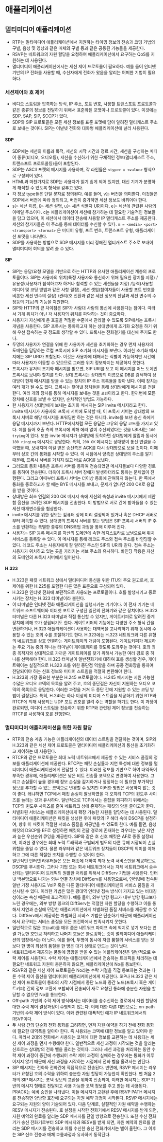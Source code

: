 # 애플리케이션

## 멀티미디어 애플리케이션
- RTP는 멀티미디어 애플리케이션에서 지원하는 타이밍 정보의 전송과 코딩 기법의 구별, 음성 및 영상과 같은 매체의 구별 등과 같은 공통된 기능들을 제공한다.
- RSVP는 네트워크의 자원 할당을 요청하여 애플리케이션에서 요구하는 QoS를 지원하는 데 사용된다.
- 멀티미디어 애플리케이션에서는 세션 제어 프로토콜이 필요하다. 예를 들어 인터넷 기반의 IP 전화를 사용할 때, 수신자에게 전화가 왔음을 알리는 어떠한 기법이 필요하다.

### 세션제어와 호 제어
- 비디오 스트림을 압축하는 방식, IP 주소, 포트 번호, 사용할 트랜스포트 프로토콜과 같은 종류의 정보를 전달하기 위해서 표준화된 포맷이나 프로토콜이 있다. 이것에는 SDP, SAP, SIP, SCCP가 있다.
- SDP와 SIP 프로토콜은 모든 세션 정보를 표준 포멧에 담아 알려진 멀티캐스트 주소로 보내는 것이다. SIP는 이넡넷 전화와 대화형 애플리케이션에 널리 사용된다.

#### SDP
- SDP에는 세션의 이름과 목적, 세션의 시작 시간과 정료 시간, 세션을 구성하는 미디어 종류(비디오, 오디오등), 세션을 수신하기 위한 구체적인 정보(멀티캐스트 주소, 트랜스포트 프로토콜등)들이 포함된다.
- SDP는 ASCII 포캣의 메시지를 사용하며, 각 라인들은 `<type> = <value>` 형식으로 구성되어 있다.
- HTML과 마찬가지로 SDP는 사용자가 읽기 쉽게 되어 있지만, 대신 기계가 분명하게 해석할 수 있도록 형식을 갖추고 있다.
- 각 정보 type들은 단일 문자로 정의된다. 예를 들어, v는 버전을 의미한다. 이것들은 SDP에서 버전에 따라 정의되고, 버전이 증가하면 세션 정보도 바뀌어야 한다.
- s는 세션 이름, i는 세션 설명, u는 세션 식별자 URI이다. e는 세션에 관련된 사람의 이메일 주소이다. c는 애플리케이션이 세션에 참가하는 데 필요한 기술적인 정보들을 담고 있으며, 이 세션에서 데이터 전송에 사용할 IP 멀티캐스트 주소를 제공한다. 세션의 참가자들은 이 주소를 통해 데이터를 수신할 수 있다. `m = <media> <port> <transport> <format>` 은 미디어 유형, 포트 번호, 트랜스포트 유형, 애플리케이션 포맷을 나타낸다.
- SDP를 사용하는 방법으로 SDP 메시지를 미리 정해진 멀티캐스트 주소로 보내어 멀티미디어 회의를 알려 줄 수 있다.

#### SIP
- SIP는 응답/요청 모델을 기반으로 하는 HTTP와 유사한 애플리케이션 계층의 프로토콜이다. SIP는 사용자의 위치(특정 사용자와 통신하기 위해 필요한 장치를 지정) /유용성(사용자가 참석하고자 하거나 참석할 수 있는 세션들을 지정) /능력(사용할 미디어 및 코딩 방법과 같은 사항 결정), 세션 셋업(참여자들이 사용할 포트 번호를 비롯한 세션 변수의 설정) /관리(호 전환과 같은 세션 정보의 전달과 세션 변수의 수정등의 기능)의 기능을 지원한다.
- SIP와 HTTP의 큰 차이점은 SIP가 사람대 사람의 통신에 사용된다는 점이다. 따라서 기계 위치가 아닌 각 사용자의 위치를 파악하는 것이 중요하다.
- 사용자가 자신에게 온 호출을 적절한 수준에서 관리할 수 있도록 SIP에서는 프록시 개념을 사용한다. SIP 프록시는 통화하고자 하는 상대방에게 초기화 요청을 하기 위해 우선 접속하는 곳 정도로 생각할 수 있다. 프록시는 전화걸기를 대신해 주기도 한다.
- 두명의 사용자가 연결을 위해 한 사용자가 세션을 초기화하는 경우 먼저 사용자의 도메인을 담당하는 로컬 프록시에 SIP 초기화 메시지를 보낸다. 이러한 초기화 메시지에는 SIP URI가 포함된다. 이것은 사용자에 대해서는 식별이 가능하지만 시간에 따라 사용자가 이동할 수 있으므로 그러한 위치 정보까지는 제공하지 못한다. 
- 프록시가 유저의 초기화 메시지를 받으면, SIP URI를 보고 이 메시지를 어느 도메인 프록시로 보내야 할지를 안다. 상대 프록시는 상대방의 이름으로 DB를 검색하여 상대방이 현재 메시지를 받을 수 있는 장치의 IP 주소 목록들을 찾아 낸다. 이때 장치는 여러 개가 될 수도 있다. 프록시는 찾아낸 장치들을 통해 상대방에게 메시지를 전달한다. 여러 개의 장치를 통해 메시지를 보내는 것을 `포킹`이라고 한다. 한꺼번에 모든 장치에 신호를 보낼 수 있지만, 순차적인 방법도 가능하다.
- 한 사용자가 상대방에게 보내는 초기화 메시지는 SIP invite 메시지라고 한다. invite 메시지가 사용자의 프록시 서버에 도착할 때, 이 프록시 서버는 상대방의 프록시 서버로 해당 메시지를 포워딩만 하는 것은 아니다. invite를 보낸 송신 측에게 응답 메시지까지 보낸다. HTTP에서처럼 모든 응답은 고유의 응답 코드를 가지고 있다. 예를 들어 호출 측의 프록시에 의해 에러 없이 수신되었다는 것을 나타내는 `100 trying`이 있다. 또한 invite 메시지가 상대방에 도착하면 상대방에게 알림과 동시에 `180 ringing` 메시지로 응답한다. 특히, `200 OK` 메시지는 상대방이 통신 연결을 수락했을 때, 보내지며 이걸 받은 송신측은 ACK를 다시 상대방으로 보낼 것이다. 이때부터 상호 간의 통화를 시작할 수 있다. 이 시점에서 양측은 상대방의 주소를 알기 때문에, 프록시 서버를 거치지 않고 바로 ACK를 보낸다.
- 그러므로 통화 내용은 프록시 서버를 통하여 전송되었던 메시지들보다 다양한 경로를 통하여 전송된다. 더욱이 프록시 서버 장애가 발생하더라도 통화는 문제없이 진행된다. 그리고 이때부터 프록시 서버는 더이상 통화에 관여하지 않는다. 한 쪽에서 통화를 종료하고자 할 때는 BYE 메시지를 보내고, 문제가 없다면 200 OK로 응답을 받을 것이다.
- 상대방은 최초 연결의 200 OK 메시지 속에 세션의 속성과 invite 메시지에서 제안합 옵션을 고려한 SDP 메시지를 전송한다. 이 방법으로 서로 간에 받아들을 수 있는 세션 매개변수들을 협상한다.
- invite 메시지를 위한 정보는 컴퓨터 상에 미리 설정되어 있거나 혹은 DHCP 서버로부터 획득할 수 있다. 상대방의 프록시 서버를 찾는 방법은 SIP 프록시 서버의 IP 주소를 반환하는 특별한 종류의 DNS룩업 과정을 통해 이루어 진다.
- 사용자는 SIP 등록 메시지를 자산의 도메인에 속한 레지스트라로 보냄으로써 위치 서비스를 등록할 수 있다. 이 메시지를 통해 레코드 주소와 접속 주소를 바인딩할 수 있다. 레코드 주소는 사용자에게 잘 알려진 주소인 SIP의 URI와 같다. 접속 주소는 사용자가 위치하고 있는 곳을 가리키는 서브 주소와 유사하다. 바인딩 작용은 자신의 도메인의 프록시 서버에서 일어난다.

#### H.323
- H.323은 패킷 네트워크 상에서 멀티미디어 통신을 위한 ITU의 주요 권고로서, 호 제어를 위한 H.225를 포함한 다른 많은 표준으로 구성되어 있다.
- H.323은 인터넷 전화에 보편적으로 사용되는 프로토콜이다. 호를 발생시키고 종료시키는 장치는 H.323 터미널이라 불린다.
- 이 터미널은 인터넷 전화 애플리케이션을 실행시키는 기기이다. 이 전자 기기는 네트워크 소프트웨어와 이더넷 포트로 구성된 일전의 전화기와 같은 장치이다. H.323 터미널은 다른 H.323 터미널과 직접 통신할 수 있지만, 게이트키퍼로 알려진 중계장치에 의해 호가 성립되기도 한다. 게이트키퍼의 기능에는 다양한 주소 형식 간을 변환하거나, H.323 애플리케이션이 사용하는 대역폭을 고나리하기 위해 동시에 수용할 수 있는 호의 수를 조절하기도 한다. H.323에는 H.323 네트워크와 다른 유형의 네트워크를 상호 연결하는 게이트웨이의 개념이 포함된다. 게이트키퍼가 제공하는 주요 기능 중의 하나는 터미널이 게이트웨이를 찾도록 도와주는 것이다. 호의 최종 목적지와 상대적으로 가까운 게이트웨이를 찾기 위해서 가능한 여러 경로 중 하나를 선택해야 한다. H.323 터미널이 일반전화기에 대하여 호를 생성할 경우, 게이트웨이는 실질적으로 H.323 호를 위한 종단점 역할을 하며 공중 전화망을 통하여 전달되어야 하는 신호 정보와 미디어 스트림을 적절히 변환해야 한다.
- H.323의 가장 중요한 부분은 H.245 프로토콜이다. H.245 메시지는 지원 가능한 수많은 오디오 코덱의 목록을 알려 주고, 호의 종단점은 자신이 지원하는 오디오 코덱의 목록으로 응답한다. 이러한 과정을 거쳐 두 종단 간에 지원할 수 있는 코딩 방법이 결정된다. 특히, H.245는 하나 이상의 미디어 스트림을 제공하기 위한 RTP와 RTCP에 의해 사용되는 UDP 포트 번호를 알려 주는 역할을 하기도 한다. 이 과정이 완료되면, 미디어 스트림을 전송하기 위한 RTP와 관련된 제어 정보를 전송하는 RTCP를 사용하여 호를 진행한다.

### 멀티미디어 애플리케이션을 위한 자원 할당
- RTP의 전송 계층 기능은 애플리케이션의 데이터 스트림을 전달하는 것이며, SIP와 H.323과 같은 세션 제어 프로토콜은 멀티미디어 애플리케이션의 통신을 초기화하고 제어하는 데 사용된다. 
- RTCP와 같은 프로토콜은 최대 노력 네트워크에서 제공할 수 있는 서비스 품질의 정보를 애플리케이션에 제공한다. RTCP는 패킷 손실률과 지연 특성에 대한 정보를 멀티미디어 애플리케이션에게 전달할 수 있다. 이러한 정보를 기반으로 하여 대역폭이 부족한 경우에, 애플리케이션은 낮은 비트 전송률 코덱으로 변경하여 사용한다. 그리고 손실률이 높을 경우에 정보 손실을 감지하거나 정정하는 데 필요한 부가적인 정보를 추가할 수 있는 코덱으로 변경할 수 있지만 이러한 방법은 사용하지 않는 것이 좋다. 왜냐하면 TCP에서 패킷 손실이 발생하였을 때 오히려 TCP의 윈도우 사이즈를 늘리는 것과 유사하다. 일반적으로 TCP에서는 혼잡을 회피하기 위해서는 TCP의 윈도우 사이즈를 줄여 네트워크 상에 존재하는 패킷의 양을 줄이고자 한다.
- 차별화된 서비스는 애플리케이션에게 확장 가능한 자원을 할당하는 데 사용된다. 멀티미디어 애플리케이션은 패킷을 생성한 후에 패킷의 IP 헤더 속에 DSCP를 설정하여, 향후 이 패킷이 적절한 서비스 품질을 제공받을 수 있도록 한다. 예를 들면, 음성 패킷의 DSCP를 EF로 설정하면 패킷의 전달 경로에 존재하는 라우터는 낮은 지연과 높은 우선순위 큐잉을 제공한다. SIP와 같은 호 신호 패킷은 AF로 종종 설정되며, 이러한 경우에는 최대 노력 트래픽과 구별되게 별도의 다른 큐에 저장되어 손실 위험을 줄일 수 있다. 물론 라우터와 같은 네트워크 장치들이 DSCP의 의미를 이해하고 그에 따른 적절한 조치를 수행할 수 있어야 한다.
- 일반적인 인터넷 라우터들은 모든 패킷에 대하여 최대 노력 서비스만을 제공하므로 DSCP를 무시한다. 그러나 기업 또는 회사 네트워크에서는 자체 네트워크에서 송수신되는 멀티미디어 트래픽의 원활한 처리를 위해서 DiffServ 기법을 사용한다. 인터넷 백본망으로 나가는 외부 연결 장치에 DiffServ를 사용함으로써, 인터넷에 접속된 일반 가정 사용자도 VoIP 혹은 다른 멀티미디어 애플리케이션의 서비스 품질을 개선시킬 수 있다. 이러한 기법은 많은 광대역 인터넷 접속 방식이 가지고 있는 비대칭성이라는 속성 때문에 효과적이다. 예를 들어, 외부 방향 링크가 내부 방향 링크보다 느린 경우에는, 외부 방향 링크의 DiffServ는 적절한 자원 할당을 수행하고 이를 통해서 지연과 손실에 민감한 애플리케이션에게 차별화된 품질 서비스를 제공할 수 있다. DiffServ에서 제공하는 차별화된 서비스 기법은 단순하기 때문에 애플리케이션에서 요구되는 서비스 품질을 모든 조건하에서 만족시키지 못한다.
- 일반적으로 많은 호(call)를 매우 좁은 네트워크 파이프 속에 억지로 넣기 보다는 연결 가능한 호만큼 처리하고 나머지 호들은 블로킹하는 것이 멀티미디어 애플리케이션의 입장에서는 더 낫다. 예를 들어, 두명이 동시에 저급 품질의 서비스를 받는 것보다 한 명이 최상의 품질을 한 명은 대기 상태로 만드는 것이 낫다.
- 네트워크에서 제공되는 품질에 영향을 받을 수 있는 애플리케이션은 일반적으로 수락 제어를 사용한다. 수락 제어는 애플리케이션에서 전송하는 트래픽을 처리하는 데 필요한 네트워크 자원이 충분하지 않으면, 애플리케이션에 No를 통보한다.
- RSVP와 같은 세션 제어 프로토콜은 No라는 수락 거절을 직접 통보하는 것과는 다른 수락 제어 옵션을 멀티미디어 애플리케이션에게 제공한다. SIP나 H.323 같은 세션 제어 프로토콜이 통화의 시작 시점에서 종단 노드와 중간 노드(프록시 혹은 게이트키퍼) 간의 정보 교환에 포함되어 전송되어 새로 요청된 통화에 충분한 자원을 할당할 수 없으면 No를 통보한다.
- Off-path 기반의 수락 제어 방식에서는 데이터를 송수신하는 경로에서 자원 할당에 대한 수락 제어 결정과정이 수행되지 않는다. 이에 대한 다른 대안으로는 on-path 기반의 수락 제어 방식이 있다. 이와 관련된 대푝적인 예가 IP 네트워크에서의 RSVP이다.
- 두 사람 간의 단순화 전화 통화를 고려하면, 먼저 자원 예약을 하기 전에 전화 통화에 필요한 대역폭을 알아야 한다. 즉 사용되는 코덱에 대한 정보를 알고 있어야 한다. 따라서 2대의 전화에서 사용되는 코덱에 대한 정보를 교환하는 데 사용되는 세션 제어 과정을 먼저 수행해야 한다. 일반적으로 세션 과정이 시작되는 것을 알리는 신호로는 상대방의 전화 벨을 울리는 것이다. 그러나 세션 과정을 처리하는 동안 수락 제어 과정이 중간에 수행되어 수락 제어 과정이 실패하는 경우에는 통화가 이루어지지 않기 때문에 세션 과정을 시작하는 시점에서 전화 벨을 울려서는 안된다.
- SIP 메시지는 전화와 전화간에 직접적으로 전송된다. 반면에, RSVP 메시지는 라우터가 요청된 호의 수락을 위하여 충분한 자원 할당이 가능한지 확인한다. 맨 처음 2개의 SIP 메시지는 코덱 정보의 교환을 위하여 전송되며, 이러한 메시지는 SDP 기반의 메시지 형태로 전달되고 사용 가능한 코덱 정보를 주고 받는 데 사용된다. PRACK는 예비 승인을 나타낸다. 이들 메시지가 교환된 후에 RSVP PATH 메시지를 전송하면 양방향 호간에 요구되는 자원 예약 과정이 시작된다. RSVP 메시지에는 요구되는 자원의 양이 기술되어 있다. 다음 단계로, 실질적인 자원 예약을 수행하는 RESV 메시지가 전송된다. 호 설정을 시작한 전화기에서 RESV 메시지를 받게 되면, 자원 예약의 완료를 알리는 SDP 메시지를 단일 방향으로 전송한다. 또한 수신 전화기가 송신 전화기로부터 SDP 메시지와 RESV를 받게 되면, 자원 예약의 완료를 알리는 SDP 메시지를 전송하고 이를 수신한 송신 전화기에서는 벨이 울린다. 그 이후는 SIP 신호 전송과 매체 흐름과정과 유사하게 동작된다.
